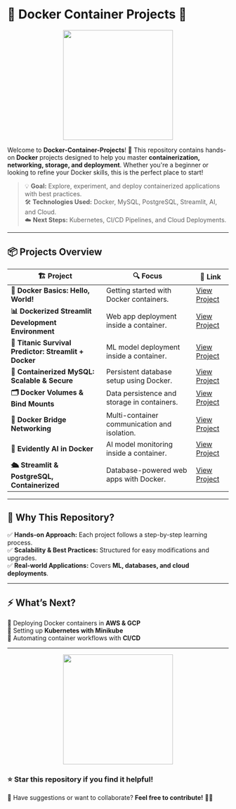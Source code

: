 # 🐳 **Docker Container Projects** 🚀  

<div align="center">
  <img src="https://media.giphy.com/media/f6hnhHkks8bk4jwjh3/giphy.gif" width="250"/>
</div>  

Welcome to **Docker-Container-Projects**! 🌊 This repository contains hands-on **Docker** projects designed to help you master **containerization, networking, storage, and deployment**. Whether you're a beginner or looking to refine your Docker skills, this is the perfect place to start!  

> 💡 **Goal:** Explore, experiment, and deploy containerized applications with best practices.  
> 🛠️ **Technologies Used:** Docker, MySQL, PostgreSQL, Streamlit, AI, and Cloud.  
> ☁️ **Next Steps:** Kubernetes, CI/CD Pipelines, and Cloud Deployments.  

---

## 📦 **Projects Overview**  

| 🏗️ Project | 🔍 Focus | 🔗 Link |
|------------|---------|---------|
| **🐳 Docker Basics: Hello, World!** | Getting started with Docker containers. | [View Project](https://github.com/manya1604/Docker-Container-Projects/tree/main/Docker_Basics_HelloWorld) |
| **📊 Dockerized Streamlit Development Environment** | Web app deployment inside a container. | [View Project](https://github.com/manya1604/Docker-Container-Projects/tree/main/Dockerized%20Streamlit%20Development%20Environment) |
| **🚢 Titanic Survival Predictor: Streamlit + Docker** | ML model deployment inside a container. | [View Project](https://github.com/manya1604/Docker-Container-Projects/tree/main/Titanic%20Survival%20Predictor%20Containerized%20Streamlit) |
| **🐬 Containerized MySQL: Scalable & Secure** | Persistent database setup using Docker. | [View Project](https://github.com/manya1604/Docker-Container-Projects/tree/main/Containerized%20MySQL%3A%20Scalable%20%26%20Secure) |
| **🗂️ Docker Volumes & Bind Mounts** | Data persistence and storage in containers. | [View Project](https://github.com/manya1604/Docker-Container-Projects/tree/main/Docker%20Volumes%20%26%20Bind%20Mounts%3A%20Ensuring%20Data%20Persistence) |
| **🔗 Docker Bridge Networking** | Multi-container communication and isolation. | [View Project](https://github.com/manya1604/Docker-Container-Projects/tree/main/Docker%20Bridge%3A%20Balancing%20Isolation%20%26%20Connectivity) |
| **🧠 Evidently AI in Docker** | AI model monitoring inside a container. | [View Project](https://github.com/manya1604/Docker-Container-Projects/tree/main/EvidentlyAI) |
| **🛳️ Streamlit & PostgreSQL, Containerized** | Database-powered web apps with Docker. | [View Project](https://github.com/manya1604/Docker-Container-Projects/tree/main/Streamlit%20%26%20PostgreSQL%2C%20Containerized) |

---

## 🚀 **Why This Repository?**  

✅ **Hands-on Approach:** Each project follows a step-by-step learning process.  
✅ **Scalability & Best Practices:** Structured for easy modifications and upgrades.  
✅ **Real-world Applications:** Covers **ML, databases, and cloud deployments**.  

---

## ⚡ **What’s Next?**  

🔹 Deploying Docker containers in **AWS & GCP**  
🔹 Setting up **Kubernetes with Minikube**  
🔹 Automating container workflows with **CI/CD**  

---

<div align="center">
  <img src="https://media.giphy.com/media/3o7bu3XilJ5BOiSGic/giphy.gif" width="250"/>
</div>  

### ⭐ **Star this repository** if you find it helpful!  
💬 Have suggestions or want to collaborate? **Feel free to contribute!** 🚀🐳  

